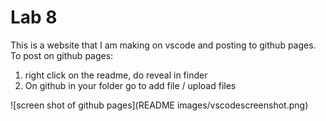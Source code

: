 # Lab 8

This is a website that I am making on vscode and posting to github pages. To post on github pages: 

1. right click on the readme, do reveal in finder
2. On github in your folder go to add file / upload files

![screen shot of github pages](README images/vscodescreenshot.png)